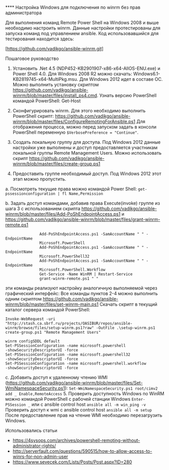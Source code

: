 **** Настройка Windows для подключения по winrm без прав администратора

Для выполнения команд Remote Power Shell на Windows 2008 и выше необходимо настроить winrm. Данные настройки протестированы для запуска команд под управлением ansible. Код использовавшийся для тестирования находится здесь:

[https://github.com/vadikgo/ansible-winrm.git]

Пошаговое руководство

1. Установить .Net 4.5 (NDP452-KB2901907-x86-x64-AllOS-ENU.exe) и Power Shell 4.0. Для Windows 2008 R2 можно скачать: Windows6.1-KB2819745-x64-MultiPkg.msu. Для Windows 2012 идет в составе ОС. Можно выполнить установку скриптом https://github.com/vadikgo/ansible-winrm/blob/master/files/install_ps4.cmd. Узнать версию PowerShell командой PowerShell: Get-Host

2. Сконфигурировать winrm. Для этого необходимо выполнить PowerShell скрипт: https://github.com/vadikgo/ansible-winrm/blob/master/files/ConfigureRemotingForAnsible.ps1
Для отображения процесса, можно перед запуском задать в консоли PowerShell переменную `$VerbosePreference = "Continue"`.

3. Создать локальную группу для доступа. Под Windows 2012 данные настройки уже выполнены и доступ предоставляется участникам локальной группы Remote Management Users. Можно использовать скрипт https://github.com/vadikgo/ansible-winrm/blob/master/files/create-group.ps1

4. Предоставить группе необходимый доступ. Под Windows 2012 этот этап можно пропустить.

a. Посмотреть текущие права можно командой Power Shell: `get-pssessionconfiguration | fl Name,Permission`

b. Задать доступ командами, добавив права Execute(invoke) группе из шага 3 с использованием скрипта https://github.com/vadikgo/ansible-winrm/blob/master/files/Add-PoShEndpointAccess.ps1 и https://github.com/vadikgo/ansible-winrm/blob/master/files/grant-winrm-remote.ps1

```
               Add-PoShEndpointAccess.ps1 -SamAccountName " " -EndpointName
               Microsoft.PowerShell
               Add-PoShEndpointAccess.ps1 -SamAccountName " " -EndpointName
               Microsoft.PowerShell32
               Add-PoShEndpointAccess.ps1 -SamAccountName " " -EndpointName
               Microsoft.PowerShell.Workflow
               Get-Service -Name WinRM | Restart-Service
               grant-winrm-remote.ps1 " "
```

эти команды реализуют настройку аналогичную выполняемой через графический интерфейс:
Все команды пунктов 2-4 можно выполнить одним скриптом https://github.com/vadikgo/ansible-winrm/blob/master/files/set-winrm-main.ps1
Скачать скрипт в текущий каталог сервера командой PowerShell:

```
Invoke-WebRequest -uri "http://stash.ca.sbrf.ru/projects/OASIBUR/repos/ansible-winrm/browse/files/setup-winrm.ps1?raw" -OutFile .\setup-winrm.ps1
create-group.ps1 "Remote Management Users"
```  

```
winrm configSDDL default
Set-PSSessionConfiguration -name microsoft.powershell
-showSecurityDescriptorUI -force
Set-PSSessionConfiguration -name microsoft.powershell32
-showSecurityDescriptorUI -force
Set-PSSessionConfiguration -name microsoft.powershell.workflow
-showSecurityDescriptorUI -force
```

c. Добавить доступ к удаленному чтению WMI (https://github.com/vadikgo/ansible-winrm/blob/master/files/Set-WmiNamespaceSecurity.ps1):
            `Set-WmiNamespaceSecurity.ps1 root/cimv2 add _ Enable,RemoteAccess`
5. Проверить доступность Windows по WinRM можно командой PowerShell c рабочей станции Windows
       `Enter-PSSession _`
или с ansible control host
       `ansible all -m win_ping -v`
Проверить доступ к wmi с ansible control host
       `ansible all -m setup`
      После предоставление прав на чтение WMI необходимо перезагрузить Windows.

Использовались статьи
* https://4sysops.com/archives/powershell-remoting-without-administrator-rights/
* http://serverfault.com/questions/590515/how-to-allow-access-to-winrs-for-non-admin-user
* https://www.sevecek.com/Lists/Posts/Post.aspx?ID=280
